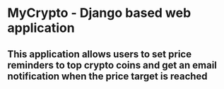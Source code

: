 # MyCrypto - Django based web application
## This application allows users to set price reminders to top crypto coins and get an email notification when the price target is reached
